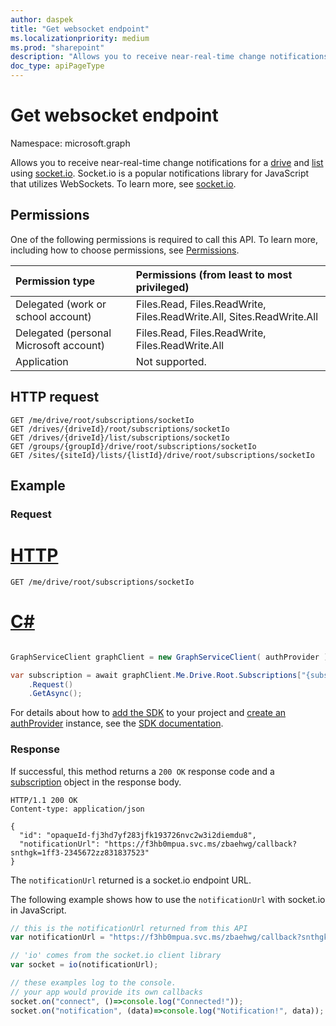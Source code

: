 ```yaml
---
author: daspek
title: "Get websocket endpoint"
ms.localizationpriority: medium
ms.prod: "sharepoint"
description: "Allows you to receive near-real-time change notifications for a drive using socket.io."
doc_type: apiPageType
---
```


# Get websocket endpoint

Namespace: microsoft.graph

Allows you to receive near-real-time change notifications for a [drive][] and [list][] using [socket.io][].
Socket.io is a popular notifications library for JavaScript that utilizes WebSockets. To learn more, see [socket.io](https://socket.io).

[drive]: ../resources/drive.md
[list]: ../resources/list.md
[socket.io]: https://socket.io/

## Permissions

One of the following permissions is required to call this API.
To learn more, including how to choose permissions, see [Permissions](/graph/permissions-reference).

| Permission type                        | Permissions (from least to most privileged)
|:---------------------------------------|:-------------------------------------------
| Delegated (work or school account)     | Files.Read, Files.ReadWrite, Files.ReadWrite.All, Sites.ReadWrite.All
| Delegated (personal Microsoft account) | Files.Read, Files.ReadWrite, Files.ReadWrite.All
| Application                            | Not supported.

## HTTP request

<!-- { "blockType": "ignored" } -->

```http
GET /me/drive/root/subscriptions/socketIo
GET /drives/{driveId}/root/subscriptions/socketIo
GET /drives/{driveId}/list/subscriptions/socketIo
GET /groups/{groupId}/drive/root/subscriptions/socketIo
GET /sites/{siteId}/lists/{listId}/drive/root/subscriptions/socketIo
```

## Example

### Request


# [HTTP](#tab/http)
<!-- { "blockType": "request", "name": "drive_root_subscriptions_socketIo" } -->
```msgraph-interactive
GET /me/drive/root/subscriptions/socketIo
```

# [C#](#tab/csharp)

```csharp

GraphServiceClient graphClient = new GraphServiceClient( authProvider );

var subscription = await graphClient.Me.Drive.Root.Subscriptions["{subscription-id}"]
	.Request()
	.GetAsync();

```


 For details about how to [add the SDK](/graph/sdks/sdk-installation) to your project and [create an authProvider](/graph/sdks/choose-authentication-providers) instance, see the [SDK documentation](/graph/sdks/sdks-overview).

### Response

If successful, this method returns a `200 OK` response code and a [subscription](../resources/subscription.md) object in the response body.

<!-- {
  "blockType": "response",
  "truncated": true,
  "@odata.type": "microsoft.graph.subscription"
} -->
```http
HTTP/1.1 200 OK
Content-type: application/json

{
  "id": "opaqueId-fj3hd7yf283jfk193726nvc2w3i2diemdu8",
  "notificationUrl": "https://f3hb0mpua.svc.ms/zbaehwg/callback?snthgk=1ff3-2345672zz831837523"
}
```

The `notificationUrl` returned is a socket.io endpoint URL.

The following example shows how to use the `notificationUrl` with socket.io in JavaScript.

```javascript
// this is the notificationUrl returned from this API
var notificationUrl = "https://f3hb0mpua.svc.ms/zbaehwg/callback?snthgk=1ff3-2345672zz831837523";

// 'io' comes from the socket.io client library
var socket = io(notificationUrl);

// these examples log to the console.
// your app would provide its own callbacks
socket.on("connect", ()=>console.log("Connected!"));
socket.on("notification", (data)=>console.log("Notification!", data));
```

<!-- uuid: 8fcb5dbc-d5aa-4681-8e31-b001d5168d79 
2015-10-25 14:57:30 UTC -->
<!-- {
  "type": "#page.annotation",
  "description": "Example",
  "keywords": "",
  "section": "documentation",
  "tocPath": "",
  "suppressions": [
  ]
}-->

